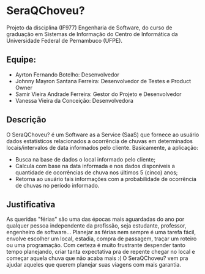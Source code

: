 # SeraQChoveu?
Projeto da disciplina (IF977) Engenharia de Software, do curso de graduação em Sistemas de Informação do Centro de Informática da Universidade Federal de Pernambuco (UFPE).

## Equipe:
* Ayrton Fernando Botelho: Desenvolvedor
* Johnny Mayron Santana Ferreira: Desenvolvedor de Testes e Product Owner
* Samir Vieira Andrade Ferreira: Gestor do Projeto e Desenvolvedor
* Vanessa Vieira da Conceição: Desenvolvedora

## Descrição
O SeraQChoveu? é um Software as a Service (SaaS) que fornece ao usuário dados estatísticos relacionados a ocorrência de chuvas em determinados locais/intervalos de data informados pelo cliente. Basicamente, a aplicação: 

* Busca na base de dados o local informado pelo cliente;
* Calcula com base na data informada e nos dados disponíveis a quantidade de ocorrências de chuva nos últimos 5 (cinco) anos;
* Retorna ao usuário tais informações com a probabilidade de ocorrência de chuvas no período informado.

## Justificativa
As queridas "férias" são uma das épocas mais aguardadas do ano por qualquer pessoa independente da profissão, seja estudante, professor, engenheiro de software... Planejar as férias nem sempre é uma tarefa fácil, envolve escolher um local, estadia, compra de passagem, traçar um roteiro ou uma programação. Com certeza é muito frustrante despender tanto tempo planejando, criar tanta expectativa pra de repente chegar no local e começar aquela chuva que não acaba mais :( O SeraQChoveu? vem pra ajudar aqueles que querem planejar suas viagens com mais garantia. 

